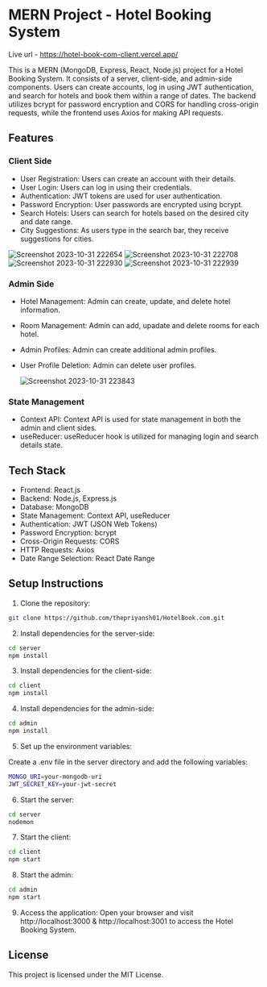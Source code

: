 # MERN Project - Hotel Booking System
Live url - https://hotel-book-com-client.vercel.app/


This is a MERN (MongoDB, Express, React, Node.js) project for a Hotel Booking System. It consists of a server, client-side, and admin-side components. Users can create accounts, log in using JWT authentication, and search for hotels and book them within a range of dates. The backend utilizes bcrypt for password encryption and CORS for handling cross-origin requests, while the frontend uses Axios for making API requests.

## Features

### Client Side

- User Registration: Users can create an account with their details.
- User Login: Users can log in using their credentials.
- Authentication: JWT tokens are used for user authentication.
- Password Encryption: User passwords are encrypted using bcrypt.
- Search Hotels: Users can search for hotels based on the desired city and date range.
- City Suggestions: As users type in the search bar, they receive suggestions for cities.
  
![Screenshot 2023-10-31 222654](https://github.com/thepriyansh01/HotelBook.com/assets/124820498/1989c57f-8261-4abc-b84a-f2eb27846508)
![Screenshot 2023-10-31 222708](https://github.com/thepriyansh01/HotelBook.com/assets/124820498/33901ca5-f36c-40d0-9706-42d73ca3b002)
![Screenshot 2023-10-31 222930](https://github.com/thepriyansh01/HotelBook.com/assets/124820498/3d3764b8-7a07-46ea-b13d-77563c364558)
![Screenshot 2023-10-31 222939](https://github.com/thepriyansh01/HotelBook.com/assets/124820498/900caa26-1059-4974-99f9-30a3910acd32)

  

### Admin Side

- Hotel Management: Admin can create, update, and delete hotel information.
- Room Management: Admin can add, upadate and delete rooms for each hotel.
- Admin Profiles: Admin can create additional admin profiles.
- User Profile Deletion: Admin can delete user profiles.

  ![Screenshot 2023-10-31 223843](https://github.com/thepriyansh01/HotelBook.com/assets/124820498/b30f31a7-1258-4397-b64c-672e0b7bf51c)


### State Management

- Context API: Context API is used for state management in both the admin and client sides.
- useReducer: useReducer hook is utilized for managing login and search details state.

## Tech Stack

- Frontend: React.js
- Backend: Node.js, Express.js
- Database: MongoDB
- State Management: Context API, useReducer
- Authentication: JWT (JSON Web Tokens)
- Password Encryption: bcrypt
- Cross-Origin Requests: CORS
- HTTP Requests: Axios
- Date Range Selection: React Date Range

## Setup Instructions

1. Clone the repository:

```bash
git clone https://github.com/thepriyansh01/HotelBook.com.git
```

2. Install dependencies for the server-side:

```bash
cd server
npm install
```

3. Install dependencies for the client-side:

```bash
cd client
npm install
```

4. Install dependencies for the admin-side:

```bash
cd admin
npm install
```

5. Set up the environment variables:

Create a .env file in the server directory and add the following variables:

```bash
MONGO_URI=your-mongodb-uri
JWT_SECRET_KEY=your-jwt-secret
```

6. Start the server:

```bash
cd server
nodemon
```

7. Start the client:

```bash
cd client
npm start
```

8. Start the admin:

```bash
cd admin
npm start
```

9. Access the application:
   Open your browser and visit http://localhost:3000 & http://localhost:3001 to access the Hotel Booking System.

## License

This project is licensed under the MIT License.
